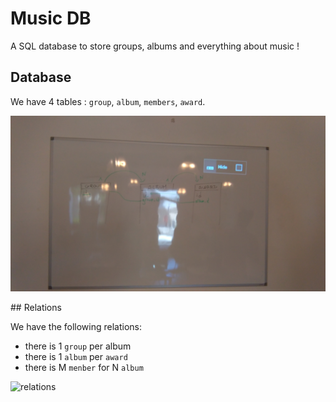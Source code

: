 # Music DB
A SQL database to store groups, albums and everything about music !

## Database

We have 4 tables : `group`, `album`, `members`, `award`.

![tables](./image/tables.jpg)

## Relations

We have the following relations:
- there is 1 `group` per album
- there is 1 `album` per `award`
- there is M `menber` for N `album`

![relations](./image/relation.jpg)
